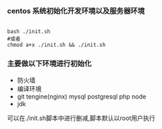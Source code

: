 ### centos 系统初始化开发环境以及服务器环境

```shell

bash ./init.sh
#或者
chmod a+x ./init.sh && ./init.sh

```

### 主要做以下环境进行初始化

- 防火墙
- 编译环境
- git tengine(nginx) mysql postgresql  php node
- jdk

可以在./init.sh脚本中进行删减,脚本默认以root用户执行
